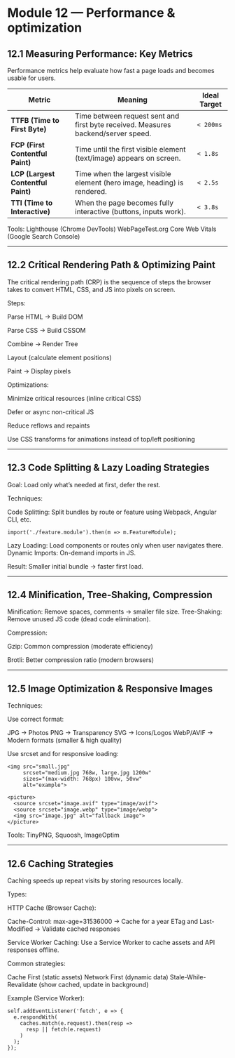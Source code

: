 # Module 12 — Performance & optimization

## 12.1 Measuring Performance: Key Metrics

Performance metrics help evaluate how fast a page loads and becomes usable for users.

| Metric                             | Meaning                                                                           | Ideal Target |
| ---------------------------------- | --------------------------------------------------------------------------------- | ------------ |
| **TTFB (Time to First Byte)**      | Time between request sent and first byte received. Measures backend/server speed. | `< 200ms`    |
| **FCP (First Contentful Paint)**   | Time until the first visible element (text/image) appears on screen.              | `< 1.8s`     |
| **LCP (Largest Contentful Paint)** | Time when the largest visible element (hero image, heading) is rendered.          | `< 2.5s`     |
| **TTI (Time to Interactive)**      | When the page becomes fully interactive (buttons, inputs work).                   | `< 3.8s`     |

Tools:
  Lighthouse (Chrome DevTools)
  WebPageTest.org
  Core Web Vitals (Google Search Console)

  ---

  ## 12.2 Critical Rendering Path & Optimizing Paint

  The critical rendering path (CRP) is the sequence of steps the browser takes to convert HTML, CSS, and JS into pixels on screen.

  Steps:

Parse HTML → Build DOM

Parse CSS → Build CSSOM

Combine → Render Tree

Layout (calculate element positions)

Paint → Display pixels

Optimizations:

Minimize critical resources (inline critical CSS)

Defer or async non-critical JS

Reduce reflows and repaints

Use CSS transforms for animations instead of top/left positioning

---

## 12.3 Code Splitting & Lazy Loading Strategies

Goal: Load only what’s needed at first, defer the rest.

Techniques:

Code Splitting: Split bundles by route or feature using Webpack, Angular CLI, etc.

```
import('./feature.module').then(m => m.FeatureModule);

```

Lazy Loading: Load components or routes only when user navigates there.
Dynamic Imports: On-demand imports in JS.

Result: Smaller initial bundle → faster first load.

---

## 12.4 Minification, Tree-Shaking, Compression

Minification: Remove spaces, comments → smaller file size.
Tree-Shaking: Remove unused JS code (dead code elimination).

Compression:

Gzip: Common compression (moderate efficiency)

Brotli: Better compression ratio (modern browsers)

---

## 12.5 Image Optimization & Responsive Images

Techniques:

Use correct format:

JPG → Photos
PNG → Transparency
SVG → Icons/Logos
WebP/AVIF → Modern formats (smaller & high quality)

Use srcset and <picture> for responsive loading:
```
<img src="small.jpg"
     srcset="medium.jpg 768w, large.jpg 1200w"
     sizes="(max-width: 768px) 100vw, 50vw"
     alt="example">

```
```
<picture>
  <source srcset="image.avif" type="image/avif">
  <source srcset="image.webp" type="image/webp">
  <img src="image.jpg" alt="fallback image">
</picture>

```

Tools: TinyPNG, Squoosh, ImageOptim

---

## 12.6 Caching Strategies

Caching speeds up repeat visits by storing resources locally.

Types:

HTTP Cache (Browser Cache):

Cache-Control: max-age=31536000 → Cache for a year
ETag and Last-Modified → Validate cached responses

Service Worker Caching:
Use a Service Worker to cache assets and API responses offline.

Common strategies:

Cache First (static assets)
Network First (dynamic data)
Stale-While-Revalidate (show cached, update in background)

Example (Service Worker):
```
self.addEventListener('fetch', e => {
  e.respondWith(
    caches.match(e.request).then(resp => 
      resp || fetch(e.request)
    )
  );
});

```